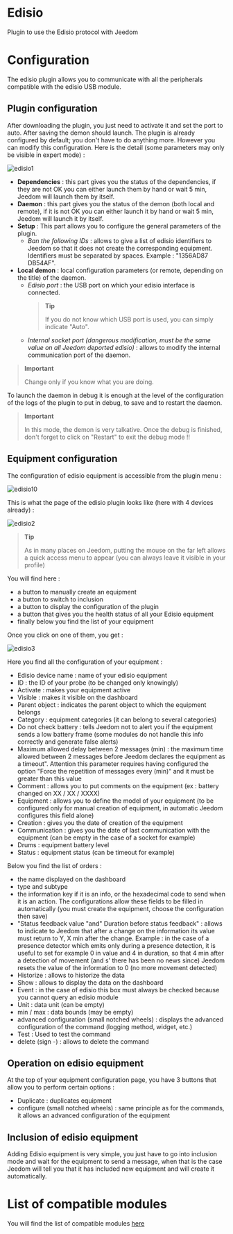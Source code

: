 # Edisio

Plugin to use the Edisio protocol with Jeedom

# Configuration

The edisio plugin allows you to communicate with all the peripherals compatible with the edisio USB module.

## Plugin configuration

After downloading the plugin, you just need to activate it and set the port to auto. After saving the demon should launch. The plugin is already configured by default; you don't have to do anything more. However you can modify this configuration. Here is the detail (some parameters may only be visible in expert mode) :

![edisio1](./images/edisio1.JPG)

-   **Dependencies** : this part gives you the status of the dependencies, if they are not OK you can either launch them by hand or wait 5 min, Jeedom will launch them by itself.
-   **Daemon** : this part gives you the status of the demon (both local and remote), if it is not OK you can either launch it by hand or wait 5 min, Jeedom will launch it by itself.
-   **Setup** : This part allows you to configure the general parameters of the plugin.
    -   *Ban the following IDs* : allows to give a list of edisio identifiers to Jeedom so that it does not create the corresponding equipment. Identifiers must be separated by spaces. Example : "1356AD87 DB54AF".
-   **Local demon** : local configuration parameters (or remote, depending on the title) of the daemon.
    -   *Edisio port* : the USB port on which your edisio interface is connected.
        > **Tip**
        >
        > If you do not know which USB port is used, you can simply indicate "Auto".
    -   *Internal socket port (dangerous modification, must be the same value on all Jeedom deported edisio)* : allows to modify the internal communication port of the daemon.

> **Important**
>
> Change only if you know what you are doing.

To launch the daemon in debug it is enough at the level of the configuration of the logs of the plugin to put in debug, to save and to restart the daemon.

> **Important**
>
> In this mode, the demon is very talkative. Once the debug is finished, don't forget to click on "Restart" to exit the debug mode !!

## Equipment configuration

The configuration of edisio equipment is accessible from the plugin menu :

![edisio10](./images/edisio10.JPG)

This is what the page of the edisio plugin looks like (here with 4 devices already) :

![edisio2](./images/edisio2.JPG)

> **Tip**
>
> As in many places on Jeedom, putting the mouse on the far left allows a quick access menu to appear (you can always leave it visible in your profile)

You will find here :

-   a button to manually create an equipment
-   a button to switch to inclusion
-   a button to display the configuration of the plugin
-   a button that gives you the health status of all your Edisio equipment
-   finally below you find the list of your equipment

Once you click on one of them, you get :

![edisio3](./images/edisio3.JPG)

Here you find all the configuration of your equipment :

-   Edisio device name : name of your edisio equipment
-   ID : the ID of your probe (to be changed only knowingly)
-   Activate : makes your equipment active
-   Visible : makes it visible on the dashboard
-   Parent object : indicates the parent object to which the equipment belongs
-   Category : equipment categories (it can belong to several categories)
-   Do not check battery : tells Jeedom not to alert you if the equipment sends a low battery frame (some modules do not handle this info correctly and generate false alerts)
-   Maximum allowed delay between 2 messages (min) : the maximum time allowed between 2 messages before Jeedom declares the equipment as a timeout". Attention this parameter requires having configured the option "Force the repetition of messages every (min)" and it must be greater than this value
-   Comment : allows you to put comments on the equipment (ex : battery changed on XX / XX / XXXX)
-   Equipment : allows you to define the model of your equipment (to be configured only for manual creation of equipment, in automatic Jeedom configures this field alone)
-   Creation : gives you the date of creation of the equipment
-   Communication : gives you the date of last communication with the equipment (can be empty in the case of a socket for example)
-   Drums : equipment battery level
-   Status : equipment status (can be timeout for example)

Below you find the list of orders :

-   the name displayed on the dashboard
-   type and subtype
-   the information key if it is an info, or the hexadecimal code to send when it is an action. The configurations allow these fields to be filled in automatically (you must create the equipment, choose the configuration then save)
-   "Status feedback value "and" Duration before status feedback" : allows to indicate to Jeedom that after a change on the information its value must return to Y, X min after the change. Example : in the case of a presence detector which emits only during a presence detection, it is useful to set for example 0 in value and 4 in duration, so that 4 min after a detection of movement (and s' there has been no news since) Jeedom resets the value of the information to 0 (no more movement detected)
-   Historize : allows to historize the data
-   Show : allows to display the data on the dashboard
-   Event : in the case of edisio this box must always be checked because you cannot query an edisio module
-   Unit : data unit (can be empty)
-   min / max : data bounds (may be empty)
-   advanced configuration (small notched wheels) : displays the advanced configuration of the command (logging method, widget, etc.)
-   Test : Used to test the command
-   delete (sign -) : allows to delete the command

## Operation on edisio equipment

At the top of your equipment configuration page, you have 3 buttons that allow you to perform certain options :

-   Duplicate : duplicates equipment
-   configure (small notched wheels) : same principle as for the commands, it allows an advanced configuration of the equipment

## Inclusion of edisio equipment

Adding Edisio equipment is very simple, you just have to go into inclusion mode and wait for the equipment to send a message, when that is the case Jeedom will tell you that it has included new equipment and will create it automatically.

# List of compatible modules

You will find the list of compatible modules [here](https://doc.jeedom.com/en_US/edisio/equipement.compatible)
